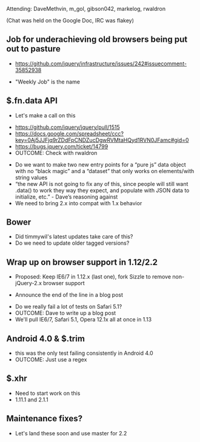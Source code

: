 Attending: DaveMethvin, m_gol, gibson042, markelog, rwaldron

(Chat was held on the Google Doc, IRC was flakey)

## Job for underachieving old browsers being put out to pasture
* https://github.com/jquery/infrastructure/issues/242#issuecomment-35852938
 - "Weekly Job" is the name

## $.fn.data API
* Let's make a call on this
 - https://github.com/jquery/jquery/pull/1515
 - https://docs.google.com/spreadsheet/ccc?key=0Aj5JJFjq9rZDdFpCNDZucDgwRVMtaHQyd1RVN0JFamc#gid=0
 - https://bugs.jquery.com/ticket/14799
 - OUTCOME: Check with rwaldron
* Do we want to make two new entry points for a “pure js” data object with no “black magic” and a “dataset” that only works on elements/with string values
* “the new API is not going to fix any of this, since people will still want .data() to work they way they expect, and populate with JSON data to initialize, etc.” - Dave’s reasoning against
* We need to bring 2.x into compat with 1.x behavior

## Bower
* Did timmywil's latest updates take care of this?
* Do we need to update older tagged versions?

## Wrap up on browser support in 1.12/2.2
* Proposed: Keep IE6/7 in 1.12.x (last one), fork Sizzle to remove non-jQuery-2.x browser support
 - Announce the end of the line in a blog post
* Do we really fail a lot of tests on Safari 5.1?
* OUTCOME: Dave to write up a blog post
* We'll pull IE6/7, Safari 5.1, Opera 12.1x all at once in 1.13

## Android 4.0 & $.trim
* this was the only test failing consistently in Android 4.0
* OUTCOME: Just use a regex

## $.xhr
* Need to start work on this
* 1.11.1 and 2.1.1

## Maintenance fixes?
* Let's land these soon and use master for 2.2

